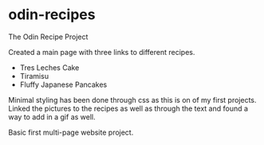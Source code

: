 # odin-recipes

The Odin Recipe Project

Created a main page with three links to different recipes.

- Tres Leches Cake
- Tiramisu
- Fluffy Japanese Pancakes

Minimal styling has been done through css as this is on of my first projects. Linked the pictures to the recipes as well as through the text and found a way to add in a gif as well.

Basic first multi-page website project.
